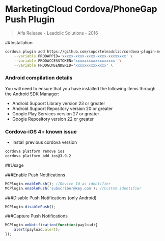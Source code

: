 # MarketingCloud Cordova/PhoneGap Push Plugin
> Alfa Release -  Leadclic Solutions - 2016

##Installation
```Bash
cordova plugin add https://github.com/soporteleadclic/cordova-plugin-mc \
	--variable PRODAPPID='xxxxx-xxxx-xxxx-xxxx-xxxxxxxx' \
	--variable PRODACCESSTOKEN='xxxxxxxxxxxxxxxxxx' \
	--variable PRODGCMSENDERID='xxxxxxxxxxxxxx' \

```

### Android compilation details
You will need to ensure that you have installed the following items through the Android SDK Manager:

- Android Support Library version 23 or greater
- Android Support Repository version 20 or greater
- Google Play Services version 27 or greater
- Google Repository version 22 or greater

### Cordova-iOS 4+ known issue

- Install previous cordova version
```Bash
cordova platform remove ios
cordova platform add ios@3.9.2 
```

##Usage

###Enable Push Notifications

```javascript
MCPlugin.enablePush(); //Device Id as identifier
MCPlugin.enablePush('subscriber@key.com'); //Custom identifier
```

###Disable Push Notifications (only Android)

```javascript
MCPlugin.disablePush();
```

###Capture Push Notifications

```javascript
MCPlugin.onNotification(function(payload){
    alert(payload.alert);
});
```
